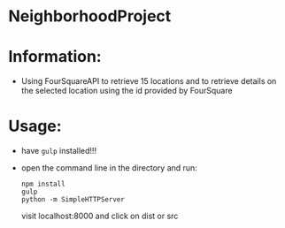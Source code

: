 # NeighborhoodProject

# Information:

* Using FourSquareAPI to retrieve 15 locations and to retrieve details on the selected location using the id provided by FourSquare

# Usage:

* have `gulp` installed!!!

* open the command line in the directory and run:
  ```
  npm install
  gulp
  python -m SimpleHTTPServer
  ```
  visit localhost:8000 and click on dist or src
